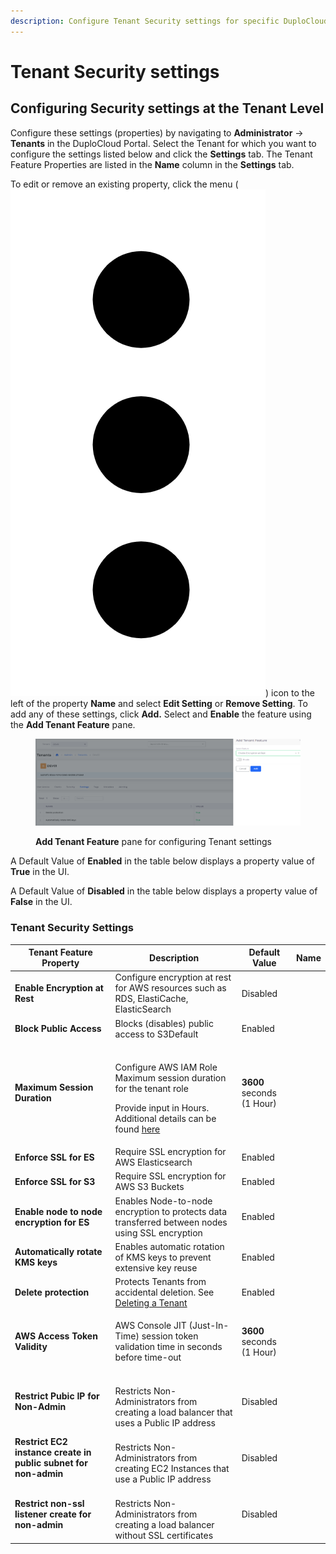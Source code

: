 ```yaml
---
description: Configure Tenant Security settings for specific DuploCloud Tenants
---
```


# Tenant Security settings

## Configuring Security settings at the Tenant Level

Configure these settings (properties) by navigating to **Administrator** -> **Tenants** in the DuploCloud Portal. Select the Tenant for which you want to configure the settings listed below and click the **Settings** tab. The Tenant Feature Properties are listed in the **Name** column in the **Settings** tab.

To edit or remove an existing property, click the menu (<img src="../../.gitbook/assets/Kabab_three_Vertical_dots (13).png" alt="" data-size="line">) icon to the left of the property **Name** and select **Edit Setting** or **Remove Setting**. To add any of these settings, click **Add.** Select and **Enable** the feature using the **Add Tenant Feature** pane.

<figure><img src="../../.gitbook/assets/systemconfig4.png" alt=""><figcaption><p><strong>Add Tenant Feature</strong> pane for configuring Tenant settings</p></figcaption></figure>

A Default Value of **Enabled** in the table below displays a property value of **True** in the UI.

A Default Value of **Disabled** in the table below displays a property value of **False** in the UI.

### Tenant Security Settings

<table><thead><tr><th>Tenant Feature Property </th><th>Description</th><th>Default Value</th><th data-hidden>Name</th></tr></thead><tbody><tr><td><strong>Enable Encryption at Rest</strong></td><td>Configure encryption at rest for AWS resources such as RDS, ElastiCache, ElasticSearch</td><td>Disabled</td><td></td></tr><tr><td><strong>Block Public Access</strong></td><td>Blocks (disables) public access to S3Default</td><td>Enabled</td><td></td></tr><tr><td><strong>Maximum Session Duration</strong></td><td><p><br>Configure AWS IAM Role Maximum session duration for the tenant role</p><p>Provide input in Hours. <br>Additional details can be found <a href="../use-cases/tenant-environment/tenant-session-duration.md">here</a></p></td><td><strong>3600</strong> seconds (1 Hour) </td><td></td></tr><tr><td><strong>Enforce SSL for ES</strong></td><td>Require SSL encryption for AWS Elasticsearch</td><td>Enabled</td><td></td></tr><tr><td><strong>Enforce SSL for S3</strong></td><td>Require SSL encryption for AWS S3 Buckets</td><td>Enabled</td><td></td></tr><tr><td><strong>Enable node to node encryption for ES</strong></td><td>Enables Node-to-node encryption to protects data transferred between nodes using SSL encryption </td><td>Enabled</td><td></td></tr><tr><td><strong>Automatically rotate KMS keys</strong></td><td>Enables automatic rotation of KMS keys to prevent extensive key reuse</td><td>Enabled</td><td></td></tr><tr><td><strong>Delete protection</strong></td><td>Protects Tenants from accidental deletion. See <a href="../../access-control/tenant-access/deleting-a-tenant.md">Deleting a Tenant</a></td><td>Enabled</td><td></td></tr><tr><td><strong>AWS Access Token Validity</strong></td><td><p></p><p>AWS Console JIT (Just-In-Time)  session token validation time in seconds before time-out</p></td><td><strong>3600</strong> seconds (1 Hour) </td><td></td></tr><tr><td><strong>Restrict Pubic IP  for Non-Admin</strong></td><td><br>Restricts Non-Administrators from creating a load balancer that uses a Public IP address</td><td>Disabled</td><td></td></tr><tr><td><strong>Restrict EC2 instance create in public subnet for non-admin</strong></td><td><br>Restricts Non-Administrators  from creating EC2 Instances that use a Public IP address</td><td>Disabled</td><td></td></tr><tr><td><strong>Restrict non-ssl listener create for non-admin</strong></td><td><br>Restricts Non-Administrators  from creating a load balancer without SSL certificates</td><td>Disabled</td><td></td></tr></tbody></table>

